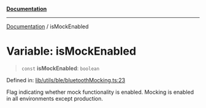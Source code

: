 [**Documentation**](../README.md)

***

[Documentation](../README.md) / isMockEnabled

# Variable: isMockEnabled

> `const` **isMockEnabled**: `boolean`

Defined in: [lib/utils/ble/bluetoothMocking.ts:23](https://github.com/aldesgroup/goaldn/blob/6a7943d02984b1a6b41d76a3a483a1484b644076/lib/utils/ble/bluetoothMocking.ts#L23)

Flag indicating whether mock functionality is enabled.
Mocking is enabled in all environments except production.
